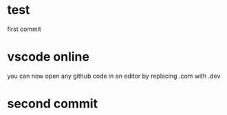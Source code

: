 # test
first commit

# vscode online
you can now open any github code in an editor by replacing .com with .dev

# second commit
